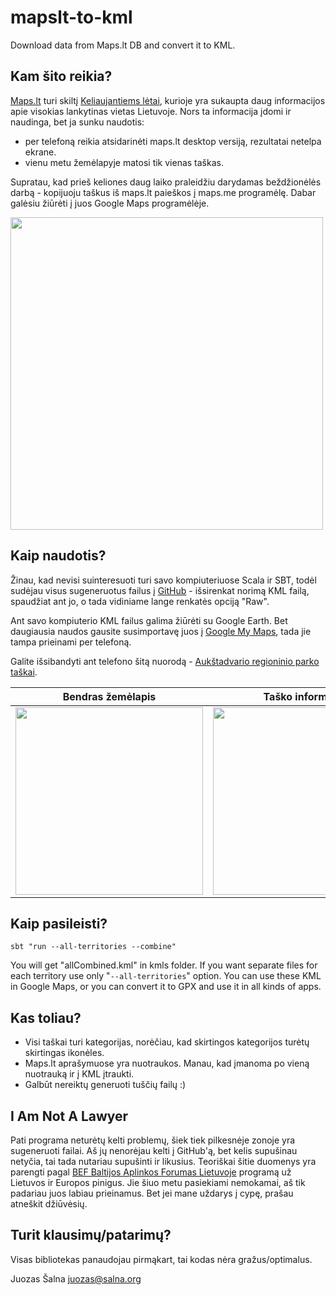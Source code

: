 # mapslt-to-kml
Download data from Maps.lt DB and convert it to KML.

## Kam šito reikia?

[Maps.lt](http://maps.lt) turi skiltį [Keliaujantiems lėtai](http://services.maps.lt/stmarsrutai/), kurioje yra sukaupta daug informacijos apie visokias lankytinas vietas Lietuvoje. Nors ta informacija įdomi ir naudinga, bet ja sunku naudotis:

  - per telefoną reikia atsidarinėti maps.lt desktop versiją, rezultatai netelpa ekrane.
  - vienu metu žemėlapyje matosi tik vienas taškas.
  
Supratau, kad prieš keliones daug laiko praleidžiu darydamas beždžionėlės darbą - kopijuoju taškus iš maps.lt paieškos į maps.me programėlę. Dabar galėsiu žiūrėti į juos Google Maps programėlėje.

<img src="http://i.imgur.com/ZO3f3lj.png" width="500" />

## Kaip naudotis?
Žinau, kad nevisi suinteresuoti turi savo kompiuteriuose Scala ir SBT, todėl sudėjau visus sugeneruotus failus į [GitHub](https://github.com/pukomuko/mapslt-to-kml/tree/master/kmls) - išsirenkat norimą KML failą, spaudžiat ant jo, o tada vidiniame lange renkatės opciją "Raw".

Ant savo kompiuterio KML failus galima žiūrėti su Google Earth. Bet daugiausia naudos gausite susimportavę juos į [Google My Maps](https://www.google.com/maps/d/), tada jie tampa prieinami per telefoną. 

Galite išsibandyti ant telefono šitą nuorodą - [Aukštadvario regioninio parko taškai](https://drive.google.com/open?id=1qGcvOFPYxNE8bwbxSxWSetLi_OE&usp=sharing).

| Bendras žemėlapis | Taško informacija |
|-------------------| ------------------|
| <img src="http://i.imgur.com/0GTgy8D.jpg" width="300" /> | <img src="http://i.imgur.com/YzdpbSq.jpg" width="300" /> |

## Kaip pasileisti?

```sbt "run --all-territories --combine"```

You will get "allCombined.kml" in kmls folder. If you want separate files for each territory use only "```--all-territories```" option. You can use these KML in Google Maps, or you can convert it to GPX and use it in all kinds of apps. 

## Kas toliau?

  - Visi taškai turi kategorijas, norėčiau, kad skirtingos kategorijos turėtų skirtingas ikonėles. 
  - Maps.lt aprašymuose yra nuotraukos. Manau, kad įmanoma po vieną nuotrauką ir į KML įtraukti.
  - Galbūt nereiktų generuoti tuščių failų :)

## I Am Not A Lawyer
Pati programa neturėtų kelti problemų, šiek tiek pilkesnėje zonoje yra sugeneruoti failai. Aš jų nenorėjau kelti į GitHub'ą, bet kelis supušinau netyčia, tai tada nutariau supušinti ir likusius. Teoriškai šitie duomenys yra parengti pagal [BEF Baltijos Aplinkos Forumas Lietuvoje](http://www.bef.lt/) programą už Lietuvos ir Europos pinigus. Jie šiuo metu pasiekiami nemokamai, aš tik padariau juos labiau prieinamus. Bet jei mane uždarys į cypę, prašau atneškit džiūvėsių.

## Turit klausimų/patarimų?
Visas bibliotekas panaudojau pirmąkart, tai kodas nėra gražus/optimalus.

Juozas Šalna [juozas@salna.org](mailto:juozas@salna.org) 